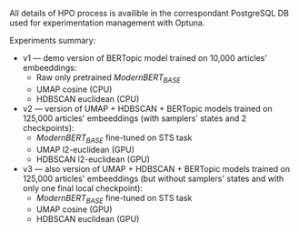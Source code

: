 All details of HPO process is availible in the correspondant PostgreSQL DB used for experimentation management with Optuna.

Experiments summary:
* v1 — demo version of BERTopic model trained on 10,000 articles' embeeddings:
  * Raw only pretrained $ModernBERT_{BASE}$
  * UMAP cosine (CPU)
  * HDBSCAN euclidean (CPU)
* v2 — version of UMAP + HDBSCAN + BERTopic models trained on 125,000 articles' embeeddings (with samplers' states and 2 checkpoints):
  * $ModernBERT_{BASE}$ fine-tuned on STS task
  * UMAP l2-euclidean (GPU)
  * HDBSCAN l2-euclidean (GPU)
* v3 — also version of UMAP + HDBSCAN + BERTopic models trained on 125,000 articles' embeeddings (but without samplers' states and with only one final local checkpoint):
  * $ModernBERT_{BASE}$ fine-tuned on STS task
  * UMAP cosine (GPU)
  * HDBSCAN euclidean (GPU)